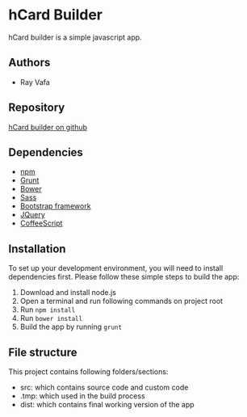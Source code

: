 hCard Builder
=======
hCard builder is a simple javascript app.

Authors
-------
* Ray Vafa

Repository
-------
[hCard builder on github](https://github.com/rayvafa/Card-Builder)


Dependencies
------------
* [npm](https://www.npmjs.com/)
* [Grunt](http://gruntjs.com/)
* [Bower](http://bower.io/)
* [Sass](http://sass-lang.com/)
* [Bootstrap framework](http://getbootstrap.com/)
* [JQuery](https://jquery.com/)
* [CoffeeScript](http://coffeescript.org/)

Installation
------------
To set up your development environment, you will need to install dependencies first. Please follow these simple steps to build the app:

1. Download and install node.js
2. Open a terminal and run following commands on project root 
3. Run `npm install`
4. Run `bower install`
5. Build the app by running `grunt` 


File structure
------------
This project contains following folders/sections:

* src: which contains source code and custom code
* .tmp: which used in the build process
* dist: which contains final working version of the app
